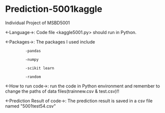 # Prediction-5001kaggle
Individual Project of MSBD5001

<-Language->: Code file <kaggle5001.py> should run in Python.

<-Packages->: The packages I used include

             -pandas

             -numpy

             -scikit learn

             -random

<-How to run code->: run the code in Python environment and remember to change the paths of data files(trainnew.csv & test.csv)!!
  
<-Prediction Result of code->: The prediction result is saved in a csv file named "5001test54.csv"
